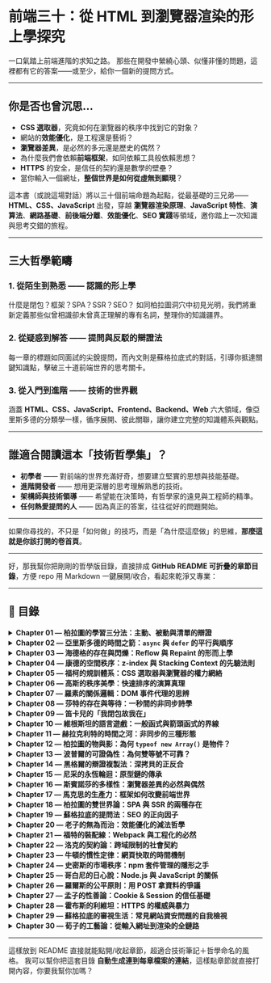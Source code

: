 # 前端三十：從 HTML 到瀏覽器渲染的形上學探究

一口氣踏上前端進階的求知之路。
那些在開發中縈繞心頭、似懂非懂的問題，這裡都有它的答案——或至少，給你一個新的提問方式。

---

## 你是否也曾沉思…

* **CSS 選取器**，究竟如何在瀏覽器的秩序中找到它的對象？
* 網站的**效能優化**，是工程還是藝術？
* **瀏覽器差異**，是必然的多元還是歷史的偶然？
* 為什麼我們會依賴**前端框架**，如同依賴工具般依賴思想？
* **HTTPS** 的安全，是信任的契約還是數學的壁壘？
* 當你輸入一個網址，**整個世界是如何從虛無到顯現**？

這本書（或說這場對話）將以三十個前端命題為起點，從最基礎的三兄弟——**HTML、CSS、JavaScript** 出發，穿越 **瀏覽器渲染原理**、**JavaScript 特性**、**演算法**、**網路基礎**、**前後端分離**、**效能優化**、**SEO 實踐**等領域，邀你踏上一次知識與思考交錯的旅程。

---

## 三大哲學範疇

### 1. 從陌生到熟悉 —— 認識的形上學

什麼是閉包？框架？SPA？SSR？SEO？
如同柏拉圖洞穴中初見光明，我們將重新定義那些似曾相識卻未曾真正理解的專有名詞，整理你的知識疆界。

### 2. 從疑惑到解答 —— 提問與反駁的辯證法

每一章的標題如同面試的尖銳提問，而內文則是蘇格拉底式的對話，引導你抵達關鍵知識點，擊破三十道前端世界的思考關卡。

### 3. 從入門到進階 —— 技術的世界觀

涵蓋 **HTML、CSS、JavaScript、Frontend、Backend、Web** 六大領域，像亞里斯多德的分類學一樣，循序展開、彼此關聯，讓你建立完整的知識體系與觀點。

---

## 誰適合閱讀這本「技術哲學集」？

* **初學者** —— 對前端的世界充滿好奇，想要建立堅實的思想與技能基礎。
* **進階開發者** —— 想用更深層的思考理解熟悉的技術。
* **架構師與技術領導** —— 希望能在決策時，有哲學家的遠見與工程師的精準。
* **任何熱愛提問的人** —— 因為真正的答案，往往從好的問題開始。

---

如果你尋找的，不只是「如何做」的技巧，而是「為什麼這麼做」的思維，**那麼這就是你該打開的卷首頁**。

---
好，那我幫你把剛剛的哲學版目錄，直接排成 **GitHub README 可折疊的章節目錄**，方便 repo 用 Markdown 一鍵展開/收合，看起來乾淨又專業：

---

## 📜 目錄

<details>
<summary><strong>Chapter 01 — 柏拉圖的學習三分法：主動、被動與清單的辯證</strong></summary>  
你最近學會了什麼新東西？  
</details>  

<details>
<summary><strong>Chapter 02 — 亞里斯多德的時間之箭：<code>async</code> 與 <code>defer</code> 的平行與順序</strong></summary>  
[HTML] script tag 加上 async & defer 的功能及差異？  
</details>  

<details>
<summary><strong>Chapter 03 — 海德格的存在與閃爍：Reflow 與 Repaint 的形而上學</strong></summary>  
[CSS] Reflow 及 Repaint 是什麼？  
</details>  

<details>
<summary><strong>Chapter 04 — 康德的空間秩序：z-index 與 Stacking Context 的先驗法則</strong></summary>  
[CSS] z-index 與 Stacking Context 的關係是什麼？  
</details>  

<details>
<summary><strong>Chapter 05 — 福柯的規訓體系：CSS 選取器與瀏覽器的權力網絡</strong></summary>  
[CSS] 元素選取器是如何運作的？  
</details>  

<details>
<summary><strong>Chapter 06 — 高斯的秩序美學：快速排序的演算真理</strong></summary>  
[JS] 請你在白板寫個快速排序演算法  
</details>  

<details>
<summary><strong>Chapter 07 — 羅素的關係邏輯：DOM 事件代理的思辨</strong></summary>  
[JS] 瀏覽器 DOM 元素的事件代理是指什麼？  
</details>  

<details>
<summary><strong>Chapter 08 — 莎特的存在與等待：一秒間的非同步詩學</strong></summary>  
[JS] 間隔一秒印出 1, 2, 3, 4, 5 的程式碼  
</details>  

<details>
<summary><strong>Chapter 09 — 笛卡兒的「我閉包故我在」</strong></summary>  
[JS] 什麼是閉包？  
</details>  

<details>
<summary><strong>Chapter 10 — 維根斯坦的語言遊戲：一般函式與箭頭函式的界線</strong></summary>  
[JS] 一般函式與箭頭函式的差異？  
</details>  

<details>
<summary><strong>Chapter 11 — 赫拉克利特的時間之河：非同步的三種形態</strong></summary>  
[JS] 如何處理網頁中的非同步？  
</details>  

<details>
<summary><strong>Chapter 12 — 柏拉圖的物與影：為何 <code>typeof new Array()</code> 是物件？</strong></summary>  
[JS] 為什麼 typeof new Array() === 'object'？  
</details>  

<details>
<summary><strong>Chapter 13 — 波普爾的可證偽性：為何雙等號不可靠？</strong></summary>  
[JS] 為什麼判斷相等時不能用雙等號？  
</details>  

<details>
<summary><strong>Chapter 14 — 黑格爾的辯證複製法：深拷貝的正反合</strong></summary>  
[JS] 深拷貝是什麼？如何實現？  
</details>  

<details>
<summary><strong>Chapter 15 — 尼采的永恆輪迴：原型鏈的傳承</strong></summary>  
[JS] 什麼是原型鏈？  
</details>  

<details>
<summary><strong>Chapter 16 — 斯賓諾莎的多樣性：瀏覽器差異的必然與偶然</strong></summary>  
[FE] 為何會有瀏覽器差異？怎麼處理？  
</details>  

<details>
<summary><strong>Chapter 17 — 馬克思的生產力：框架如何改變前端世界</strong></summary>  
[FE] 為什麼現在的前端都在用「框架」？  
</details>  

<details>
<summary><strong>Chapter 18 — 柏拉圖的雙世界論：SPA 與 SSR 的兩種存在</strong></summary>  
[FE] 為什麼網站要做成 SPA？SSR 的優點是什麼？  
</details>  

<details>
<summary><strong>Chapter 19 — 蘇格拉底的提問法：SEO 的正向因子</strong></summary>  
[FE] 如何實現網站 SEO？  
</details>  

<details>
<summary><strong>Chapter 20 — 老子的無為而治：效能優化的減法哲學</strong></summary>  
[FE] 如何提升網站效能？  
</details>  

<details>
<summary><strong>Chapter 21 — 福特的裝配線：Webpack 與工程化的必然</strong></summary>  
[FE] 用過 Webpack 之類的打包工具嗎？為什麼需要？  
</details>  

<details>
<summary><strong>Chapter 22 — 洛克的契約論：跨域限制的社會契約</strong></summary>  
[FE] 為什麼跨域請求會產生錯誤？如何處理？  
</details>  

<details>
<summary><strong>Chapter 23 — 牛頓的慣性定律：網頁快取的時間機制</strong></summary>  
[FE] 網頁的快取機制是怎麼運作的？  
</details>  

<details>
<summary><strong>Chapter 24 — 史密斯的市場秩序：npm 套件管理的隱形之手</strong></summary>  
[BE] npm 的套件管理機制  
</details>  

<details>
<summary><strong>Chapter 25 — 哥白尼的日心說：Node.js 與 JavaScript 的關係</strong></summary>  
[BE] Node.js 與 JavaScript 的關係是什麼？  
</details>  

<details>
<summary><strong>Chapter 26 — 羅爾斯的公平原則：用 POST 拿資料的爭議</strong></summary>  
[BE] API 設計拿資料要透過 POST，會有什麼問題嗎？  
</details>  

<details>
<summary><strong>Chapter 27 — 孟子的性善論：Cookie & Session 的信任基礎</strong></summary>  
[WEB] Cookie & Session 是什麼？  
</details>  

<details>
<summary><strong>Chapter 28 — 霍布斯的利維坦：HTTPS 的權威與暴力</strong></summary>  
[WEB] HTTP 和 HTTPS 的差別是什麼？  
</details>  

<details>
<summary><strong>Chapter 29 — 蘇格拉底的審視生活：常見網站資安問題的自我檢視</strong></summary>  
[WEB] 網站常見的資安問題有哪些？  
</details>  

<details>
<summary><strong>Chapter 30 — 荀子的工藝論：從輸入網址到渲染的全鏈路</strong></summary>  
[WEB] 從輸入網址列到渲染畫面，過程經歷了什麼事情？  
</details>  

---

這樣放到 README 直接就能點開/收起章節，超適合技術筆記＋哲學命名的風格。
我可以幫你把這套目錄 **自動生成連到每章檔案的連結**，這樣點章節就直接打開內容，你要我幫你加嗎？
